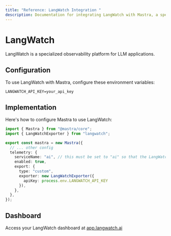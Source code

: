 ```yaml
---
title: "Reference: LangWatch Integration "
description: Documentation for integrating LangWatch with Mastra, a specialized observability platform for LLM applications.
---
```


# LangWatch

LangWatch is a specialized observability platform for LLM applications.

## Configuration

To use LangWatch with Mastra, configure these environment variables:

```env
LANGWATCH_API_KEY=your_api_key
```

## Implementation

Here's how to configure Mastra to use LangWatch:

```typescript
import { Mastra } from "@mastra/core";
import { LangWatchExporter } from "langwatch";

export const mastra = new Mastra({
  // ... other config
  telemetry: {
    serviceName: "ai", // this must be set to "ai" so that the LangWatchExporter thinks it's an AI SDK trace
    enabled: true,
    export: {
      type: "custom",
      exporter: new LangWatchExporter({
        apiKey: process.env.LANGWATCH_API_KEY
      }),
    },
  },
});
```

## Dashboard

Access your LangWatch dashboard at [app.langwatch.ai](https://app.langwatch.ai)

